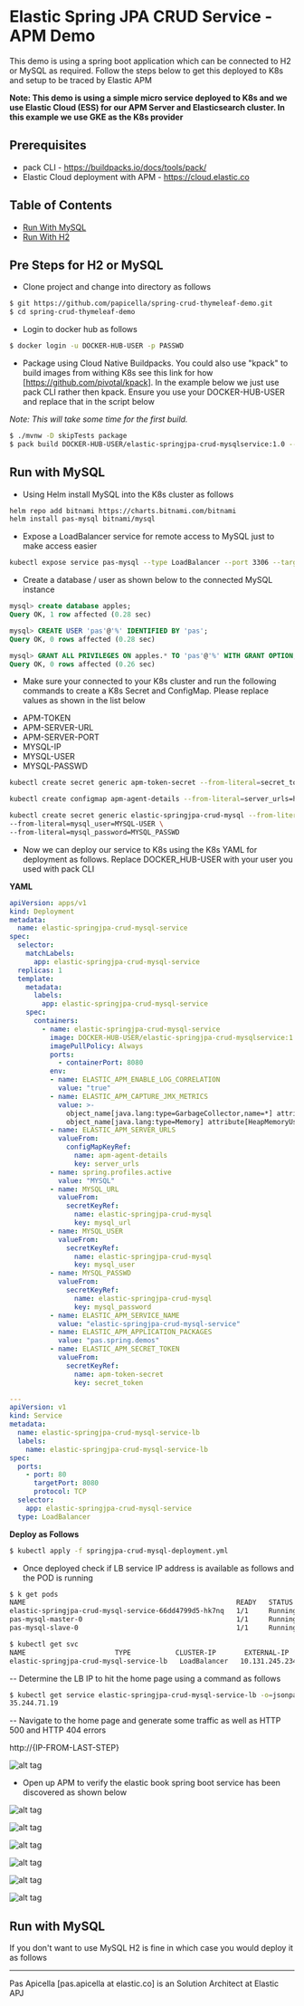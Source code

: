 # Elastic Spring JPA CRUD Service - APM Demo

This demo is using a spring boot application which can be connected to H2 or MySQL as required. Follow the steps below to get this deployed to K8s and setup to be traced by Elastic APM

**Note: This demo is using a simple micro service deployed to K8s and we use Elastic Cloud (ESS) for our APM Server and Elasticsearch cluster. In this example we use GKE as the K8s provider**

## Prerequisites

* pack CLI - https://buildpacks.io/docs/tools/pack/
* Elastic Cloud deployment with APM - https://cloud.elastic.co

## Table of Contents

* [Run With MySQL](#run-with-mysql)
* [Run With H2](#run-wth-h2)

## Pre Steps for H2 or MySQL 
- Clone project and change into directory as follows

```bash 
$ git https://github.com/papicella/spring-crud-thymeleaf-demo.git
$ cd spring-crud-thymeleaf-demo
```

- Login to docker hub as follows

```bash
$ docker login -u DOCKER-HUB-USER -p PASSWD
```

- Package using Cloud Native Buildpacks. You could also use "kpack" to build images from withing K8s see this link for how [https://github.com/pivotal/kpack]. In the example below we just use pack CLI rather then kpack. Ensure you use your DOCKER-HUB-USER and replace that in the script below  

_Note: This will take some time for the first build._

```bash
$ ./mvnw -D skipTests package
$ pack build DOCKER-HUB-USER/elastic-springjpa-crud-mysqlservice:1.0 --builder paketobuildpacks/builder:base --publish --path ./target/elastic-springjpa-crud-mysql-0.0.1-SNAPSHOT.jar
```

## Run with MySQL

- Using Helm install MySQL into the K8s cluster as follows

```bash 
helm repo add bitnami https://charts.bitnami.com/bitnami
helm install pas-mysql bitnami/mysql
```

- Expose a LoadBalancer service for remote access to MySQL just to make access easier

```bash 
kubectl expose service pas-mysql --type LoadBalancer --port 3306 --target-port 3306 --name pas-mysql-public
```

- Create a database / user as shown below to the connected MySQL instance

```sql
mysql> create database apples;
Query OK, 1 row affected (0.28 sec)

mysql> CREATE USER 'pas'@'%' IDENTIFIED BY 'pas';
Query OK, 0 rows affected (0.28 sec)

mysql> GRANT ALL PRIVILEGES ON apples.* TO 'pas'@'%' WITH GRANT OPTION;
Query OK, 0 rows affected (0.26 sec)
```

- Make sure your connected to your K8s cluster and run the following commands to create a K8s Secret and ConfigMap. Please replace values as shown in the list below

* APM-TOKEN
* APM-SERVER-URL
* APM-SERVER-PORT
* MYSQL-IP
* MYSQL-USER
* MYSQL-PASSWD

```bash
kubectl create secret generic apm-token-secret --from-literal=secret_token=APM-TOKEN

kubectl create configmap apm-agent-details --from-literal=server_urls=https://APM-SERVER-URL:APM-SERVER-PORT

kubectl create secret generic elastic-springjpa-crud-mysql --from-literal=mysql_url=jdbc:mysql://MYSQL-IP:3306/apples \
--from-literal=mysql_user=MYSQL-USER \
--from-literal=mysql_password=MYSQL_PASSWD
```

- Now we can deploy our service to K8s using the K8s YAML for deployment as follows. Replace DOCKER_HUB-USER with your user you used with pack CLI

**YAML**

```yaml
apiVersion: apps/v1
kind: Deployment
metadata:
  name: elastic-springjpa-crud-mysql-service
spec:
  selector:
    matchLabels:
      app: elastic-springjpa-crud-mysql-service
  replicas: 1
  template:
    metadata:
      labels:
        app: elastic-springjpa-crud-mysql-service
    spec:
      containers:
        - name: elastic-springjpa-crud-mysql-service
          image: DOCKER-HUB-USER/elastic-springjpa-crud-mysqlservice:1.0
          imagePullPolicy: Always
          ports:
            - containerPort: 8080
          env:
          - name: ELASTIC_APM_ENABLE_LOG_CORRELATION
            value: "true"
          - name: ELASTIC_APM_CAPTURE_JMX_METRICS
            value: >-
              object_name[java.lang:type=GarbageCollector,name=*] attribute[CollectionCount:metric_name=collection_count] attribute[CollectionTime:metric_name=collection_time],
              object_name[java.lang:type=Memory] attribute[HeapMemoryUsage:metric_name=heap]
          - name: ELASTIC_APM_SERVER_URLS
            valueFrom:
              configMapKeyRef:
                name: apm-agent-details
                key: server_urls
          - name: spring.profiles.active
            value: "MYSQL"
          - name: MYSQL_URL
            valueFrom:
              secretKeyRef:
                name: elastic-springjpa-crud-mysql
                key: mysql_url
          - name: MYSQL_USER
            valueFrom:
              secretKeyRef:
                name: elastic-springjpa-crud-mysql
                key: mysql_user
          - name: MYSQL_PASSWD
            valueFrom:
              secretKeyRef:
                name: elastic-springjpa-crud-mysql
                key: mysql_password
          - name: ELASTIC_APM_SERVICE_NAME
            value: "elastic-springjpa-crud-mysql-service"
          - name: ELASTIC_APM_APPLICATION_PACKAGES
            value: "pas.spring.demos"
          - name: ELASTIC_APM_SECRET_TOKEN
            valueFrom:
              secretKeyRef:
                name: apm-token-secret
                key: secret_token

---
apiVersion: v1
kind: Service
metadata:
  name: elastic-springjpa-crud-mysql-service-lb
  labels:
    name: elastic-springjpa-crud-mysql-service-lb
spec:
  ports:
    - port: 80
      targetPort: 8080
      protocol: TCP
  selector:
    app: elastic-springjpa-crud-mysql-service
  type: LoadBalancer

```

**Deploy as Follows** 

```bash
$ kubectl apply -f springjpa-crud-mysql-deployment.yml
```

- Once deployed check if LB service IP address is available as follows and the POD is running

```bash
$ k get pods
NAME                                                    READY   STATUS    RESTARTS   AGE
elastic-springjpa-crud-mysql-service-66dd4799d5-hk7nq   1/1     Running   0          31h
pas-mysql-master-0                                      1/1     Running   0          9d
pas-mysql-slave-0                                       1/1     Running   0          9d

$ kubectl get svc
NAME                      TYPE           CLUSTER-IP       EXTERNAL-IP      PORT(S)          AGE
elastic-springjpa-crud-mysql-service-lb   LoadBalancer   10.131.245.234   35.244.71.190    80:30116/TCP      31h
```

-- Determine the LB IP to hit the home page using a command as follows

```bash
$ kubectl get service elastic-springjpa-crud-mysql-service-lb -o=jsonpath='{.status.loadBalancer.ingress[0].ip}{"\n"}'
35.244.71.19
```
-- Navigate to the home page and generate some traffic as well as HTTP 500 and HTTP 404 errors 

http://{IP-FROM-LAST-STEP}

![alt tag](https://i.ibb.co/t4Yv0dp/elastic-springjpa-crud-mysql-service-1.png)

- Open up APM to verify the elastic book spring boot service has been discovered as shown below

![alt tag](https://i.ibb.co/HHGjP4P/elastic-springjpa-crud-mysql-service-2.png)

![alt tag](https://i.ibb.co/Z120GDK/elastic-springjpa-crud-mysql-service-3.png)

![alt tag](https://i.ibb.co/47HK18h/elastic-springjpa-crud-mysql-service-4.png)

![alt tag](https://i.ibb.co/233WT1H/elastic-springjpa-crud-mysql-service-5.png)

![alt tag](https://i.ibb.co/crTnRQc/elastic-springjpa-crud-mysql-service-6.png)

![alt tag](https://i.ibb.co/JmkTWPc/elastic-springjpa-crud-mysql-service-7.png)

## Run with MySQL

If you don't want to use MySQL H2 is fine in which case you would deploy it as follows



<hr />
Pas Apicella [pas.apicella at elastic.co] is an Solution Architect at Elastic APJ  